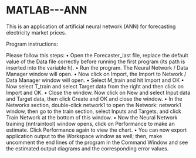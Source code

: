 # MATLAB---ANN
This is an application of artificial neural network (ANN) for forecasting electricity market prices.

Program instructions:

Please follow this steps:
•	Open the Forecaster_last file, replace the default value of the Data file correctly before running the first program (its path is inserted into the variable h).
•	Run the program. The Neural Network / Data Manager window will open. 
•	Now click on Import, the Import to Network / Data Manager window will open.
•	Select M_train and hit Import and OK
•	Now select T_train and select Target data from the right and then click on Import and OK. 
•	Close the window. Now click on New and select Input data and Target data, then click Create and OK and close the window. 
•	In the Networks section, double-click network1 to open the Network: network1 window, then go to the train section, select Inputs and Targets, and click Train Network at the bottom of this window. 
•	Now the Neural Network training (nntraintool) window opens, click on Performance to make an estimate. Click Performance again to view the chart.
•	You can now export application output to the Workspace window as well; then, make uncomment the end lines of the program in the Command Window and see the estimated output diagrams and the corresponding error values.
